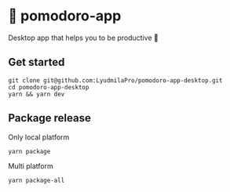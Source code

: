 # 🍅 pomodoro-app 

Desktop app that helps you to be productive 💪

## Get started

```
git clone git@github.com:LyudmilaPro/pomodoro-app-desktop.git
cd pomodoro-app-desktop
yarn && yarn dev
```

## Package release

Only local platform
```
yarn package
```
Multi platform 
```
yarn package-all
```
